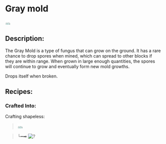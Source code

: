 
# Gray mold
![gray_mold.png](../../images/gray_mold.png) 

## Description:
The Gray Mold is a type of fungus that can grow on the ground. It has a rare chance to drop spores when mined, which can spread to other blocks if they are within range. When grown in large enough quantities, the spores will continue to grow and eventually form new mold growths.

Drops itself when broken.

## Recipes:

### Crafted Into:
Crafting shapeless:

> ![?](../../images/gray_mold.png)

>  └━➡ ![?](../../images/gray_dye.png)
